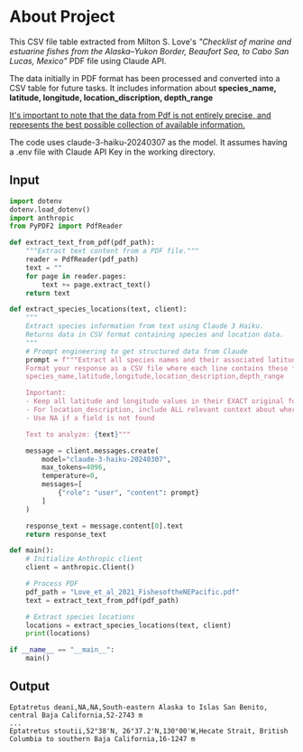 # About Project
This CSV file table extracted from Milton S. Love's *"Checklist of marine and estuarine fishes from the Alaska–Yukon Border, Beaufort Sea, to Cabo San Lucas, Mexico"* PDF file using Claude API.

The data initially in PDF format has been processed and converted into a CSV table for future tasks. It includes information about **species_name, latitude, longitude, location_discription, depth_range**

<ins> It's important to note that the data from Pdf is not entirely precise, and represents the best possible collection of available information. </ins> 

The code uses claude-3-haiku-20240307 as the model. It assumes having a .env file with Claude API Key in the working directory.
## Input
```python
import dotenv
dotenv.load_dotenv()
import anthropic
from PyPDF2 import PdfReader

def extract_text_from_pdf(pdf_path):
    """Extract text content from a PDF file."""
    reader = PdfReader(pdf_path)
    text = ""
    for page in reader.pages:
        text += page.extract_text()
    return text

def extract_species_locations(text, client):
    """
    Extract species information from text using Claude 3 Haiku.
    Returns data in CSV format containing species and location data.
    """
    # Prompt engineering to get structured data from Claude
    prompt = f"""Extract all species names and their associated latitude/longitude coordinates from the following text.
    Format your response as a CSV file where each line contains these fields:
    species_name,latitude,longitude,location_description,depth_range

    Important:
    - Keep all latitude and longitude values in their EXACT original format as they appear in the text
    - For location_description, include ALL relevant context about where the species was observed
    - Use NA if a field is not found

    Text to analyze: {text}"""

    message = client.messages.create(
        model="claude-3-haiku-20240307",
        max_tokens=4096,
        temperature=0,
        messages=[ 
            {"role": "user", "content": prompt}
        ]
    )

    response_text = message.content[0].text
    return response_text

def main():
    # Initialize Anthropic client
    client = anthropic.Client()

    # Process PDF
    pdf_path = "Love_et_al_2021_FishesoftheNEPacific.pdf"
    text = extract_text_from_pdf(pdf_path)

    # Extract species locations
    locations = extract_species_locations(text, client)
    print(locations)

if __name__ == "__main__":
    main()
```
## Output
```
Eptatretus deani,NA,NA,South-eastern Alaska to Islas San Benito, central Baja California,52-2743 m
...
Eptatretus stoutii,52°38'N, 26°37.2'N,130°00'W,Hecate Strait, British Columbia to southern Baja California,16-1247 m
